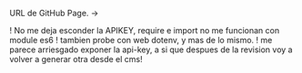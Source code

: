  URL de GitHub Page.
-> 

 ! No me deja esconder la APIKEY, require e import no me funcionan con module es6
 ! tambien probe con web dotenv, y mas de lo mismo.
 ! me parece arriesgado exponer la api-key, a si que despues de la revision voy a volver a generar otra desde el cms!